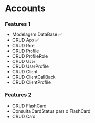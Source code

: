 # Accounts

### Features 1
- Modelagem DataBase ✅
- CRUD App ✅
- CRUD Role
- CRUD Profile
- CRUD ProfileRole
- CRUD User
- CRUD UserProfile
- CRUD Client
- CRUD ClientCallBack
- CRUD ClientProfile

### Features 2
- CRUD FlashCard
- Consulta CardStatus para o FlashCard
- CRUD Card
